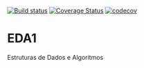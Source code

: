 [![Build status](https://ci.appveyor.com/api/projects/status/lu1soy03ux77q41b?svg=true)](https://ci.appveyor.com/project/GBelchior/eda1)
[![Coverage Status](https://coveralls.io/repos/github/GBelchior/EDA1/badge.svg?branch=master)](https://coveralls.io/github/GBelchior/EDA1?branch=master)
[![codecov](https://codecov.io/gh/GBelchior/EDA1/branch/master/graph/badge.svg)](https://codecov.io/gh/GBelchior/EDA1)
# EDA1
Estruturas de Dados e Algoritmos
